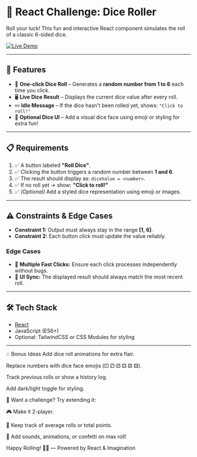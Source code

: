# 🎲 React Challenge: Dice Roller

Roll your luck! This fun and interactive React component simulates the roll of a classic 6-sided dice.

[![Live Demo](https://img.shields.io/badge/Live%20Demo-Click%20Here-brightgreen?style=for-the-badge&logo=vercel)](https://your-live-demo-link.netlify.app/) 

---

## 🚀 Features

- 🎯 **One-click Dice Roll** – Generates a **random number from 1 to 6** each time you click.
- 🖥️ **Live Dice Result** – Displays the current dice value after every roll.
- 💤 **Idle Message** – If the dice hasn't been rolled yet, shows: `"Click to roll!"`
- 🎲 **Optional Dice UI** – Add a visual dice face using emoji or styling for extra fun!

---

## 📋 Requirements

1. ✅ A button labeled **"Roll Dice"**.
2. ✅ Clicking the button triggers a random number between **1 and 6**.
3. ✅ The result should display as: `diceValue = <number>`.
4. ✅ If no roll yet → show: **"Click to roll!"**
5. ✅ *(Optional)* Add a styled dice representation using emoji or images.

---

## ⚠️ Constraints & Edge Cases

- **Constraint 1:** Output must always stay in the range **[1, 6]**.
- **Constraint 2:** Each button click must update the value reliably.

### Edge Cases

- 🔁 **Multiple Fast Clicks:** Ensure each click processes independently without bugs.
- 🧩 **UI Sync:** The displayed result should always match the most recent roll.

---

## 🛠️ Tech Stack

- [React](https://reactjs.org/)
- JavaScript (ES6+)
- Optional: TailwindCSS or CSS Modules for styling

---
💡 Bonus Ideas
Add dice roll animations for extra flair.

Replace numbers with dice face emojis (⚀ ⚁ ⚂ ⚃ ⚄ ⚅).

Track previous rolls or show a history log.

Add dark/light toggle for styling.

🧪 Want a challenge?
Try extending it:

🎮 Make it 2-player.

🧠 Keep track of average rolls or total points.

🎉 Add sounds, animations, or confetti on max roll!

Happy Rolling! 🎲✨
— Powered by React & Imagination
